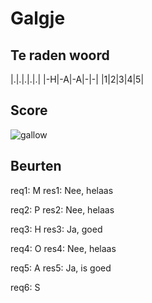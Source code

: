 # Galgje

## Te raden woord

|.|.|.|.|.|
|-H|-A|-A|-|-|
|1|2|3|4|5|

## Score
![gallow](./images/4.png)

## Beurten
req1: M
res1: Nee, helaas  


req2: P
res2: Nee, helaas


req3: H
res3: Ja, goed  


req4: O
res4: Nee, helaas


req5: A
res5: Ja, is goed


req6: S